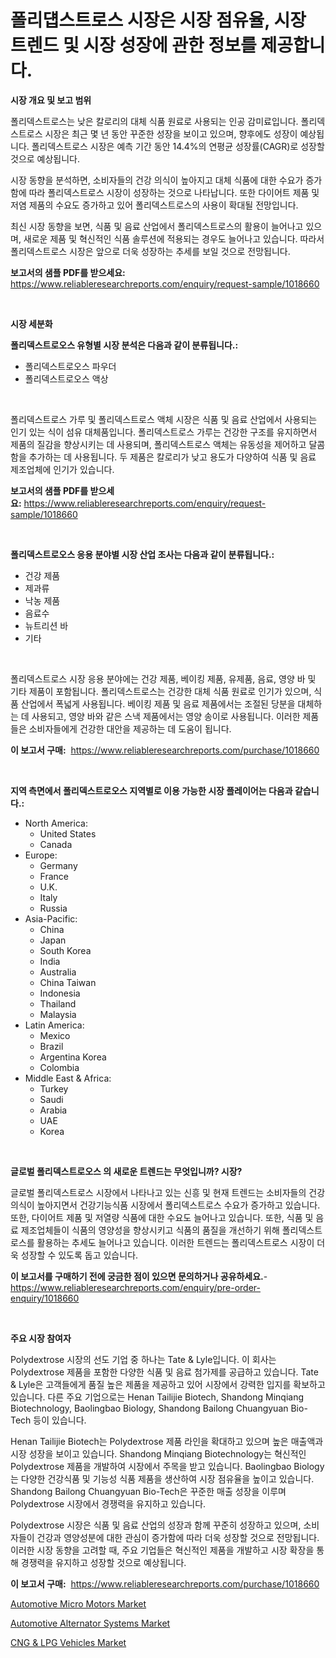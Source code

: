 <p><h1>폴리덉스트로스 시장은 시장 점유율, 시장 트렌드 및 시장 성장에 관한 정보를 제공합니다.</h1></p><p><strong>시장 개요 및 보고 범위</strong></p>
<p><p>폴리덱스트로스는 낮은 칼로리의 대체 식품 원료로 사용되는 인공 감미료입니다. 폴리덱스트로스 시장은 최근 몇 년 동안 꾸준한 성장을 보이고 있으며, 향후에도 성장이 예상됩니다. 폴리덱스트로스 시장은 예측 기간 동안 14.4%의 연평균 성장률(CAGR)로 성장할 것으로 예상됩니다. </p><p>시장 동향을 분석하면, 소비자들의 건강 의식이 높아지고 대체 식품에 대한 수요가 증가함에 따라 폴리덱스트로스 시장이 성장하는 것으로 나타납니다. 또한 다이어트 제품 및 저염 제품의 수요도 증가하고 있어 폴리덱스트로스의 사용이 확대될 전망입니다.</p><p>최신 시장 동향을 보면, 식품 및 음료 산업에서 폴리덱스트로스의 활용이 늘어나고 있으며, 새로운 제품 및 혁신적인 식품 솔루션에 적용되는 경우도 늘어나고 있습니다. 따라서 폴리덱스트로스 시장은 앞으로 더욱 성장하는 추세를 보일 것으로 전망됩니다.</p></p>
<p><strong>보고서의 샘플 PDF를 받으세요:</strong> <a href="https://www.reliableresearchreports.com/enquiry/request-sample/1018660">https://www.reliableresearchreports.com/enquiry/request-sample/1018660</a></p>
<p>&nbsp;</p>
<p><strong>시장 세분화</strong></p>
<p><strong>폴리덱스트로오스 유형별 시장 분석은 다음과 같이 분류됩니다.:</strong></p>
<p><ul><li>폴리덱스트로오스 파우더</li><li>폴리덱스트로오스 액상</li></ul></p>
<p>&nbsp;</p>
<p><p>폴리덱스트로스 가루 및 폴리덱스트로스 액체 시장은 식품 및 음료 산업에서 사용되는 인기 있는 식이 섬유 대체품입니다. 폴리덱스트로스 가루는 건강한 구조를 유지하면서 제품의 질감을 향상시키는 데 사용되며, 폴리덱스트로스 액체는 유동성을 제어하고 달콤함을 추가하는 데 사용됩니다. 두 제품은 칼로리가 낮고 용도가 다양하여 식품 및 음료 제조업체에 인기가 있습니다.</p></p>
<p><strong>보고서의 샘플 PDF를 받으세요:</strong>&nbsp;<a href="https://www.reliableresearchreports.com/enquiry/request-sample/1018660">https://www.reliableresearchreports.com/enquiry/request-sample/1018660</a></p>
<p>&nbsp;</p>
<p><strong> 폴리덱스트로오스 응용 분야별 시장 산업 조사는 다음과 같이 분류됩니다.:</strong></p>
<p><ul><li>건강 제품</li><li>제과류</li><li>낙농 제품</li><li>음료수</li><li>뉴트리션 바</li><li>기타</li></ul></p>
<p>&nbsp;</p>
<p><p>폴리덱스트로스 시장 응용 분야에는 건강 제품, 베이킹 제품, 유제품, 음료, 영양 바 및 기타 제품이 포함됩니다. 폴리덱스트로스는 건강한 대체 식품 원료로 인기가 있으며, 식품 산업에서 폭넓게 사용됩니다. 베이킹 제품 및 음료 제품에서는 조절된 당분을 대체하는 데 사용되고, 영양 바와 같은 스낵 제품에서는 영양 송이로 사용됩니다. 이러한 제품들은 소비자들에게 건강한 대안을 제공하는 데 도움이 됩니다.</p></p>
<p><strong>이 보고서 구매:</strong>&nbsp; <a href="https://www.reliableresearchreports.com/purchase/1018660">https://www.reliableresearchreports.com/purchase/1018660</a></p>
<p>&nbsp;</p>
<p><strong>지역 측면에서 폴리덱스트로오스 지역별로 이용 가능한 시장 플레이어는 다음과 같습니다.:</strong></p>
<p><ul>
    <li>
        North America:
        <ul>
            <li>United States</li>
            <li>Canada</li>
        </ul>
    </li>
    <li>
        Europe:
        <ul>
            <li>Germany</li>
            <li>France</li>
            <li>U.K.</li>
            <li>Italy</li>
            <li>Russia</li>
        </ul>
    </li>
    <li>
        Asia-Pacific:
        <ul>
            <li>China</li>
            <li>Japan</li>
            <li>South Korea</li>
            <li>India</li>
            <li>Australia</li>
            <li>China Taiwan</li>
            <li>Indonesia</li>
            <li>Thailand</li>
            <li>Malaysia</li>
        </ul>
    </li>
    <li>
        Latin America:
        <ul>
            <li>Mexico</li>
            <li>Brazil</li>
            <li>Argentina Korea</li>
            <li>Colombia</li>
        </ul>
    </li>
    <li>
        Middle East & Africa:
        <ul>
            <li>Turkey</li>
            <li>Saudi</li>
            <li>Arabia</li>
            <li>UAE</li>
            <li>Korea</li>
        </ul>
    </li>
    </ul></p>
<p>&nbsp;</p>
<p><strong>글로벌 폴리덱스트로오스 의 새로운 트렌드는 무엇입니까? 시장?</strong></p>
<p><p>글로벌 폴리덱스트로스 시장에서 나타나고 있는 신흥 및 현재 트렌드는 소비자들의 건강 의식이 높아지면서 건강기능식품 시장에서 폴리덱스트로스 수요가 증가하고 있습니다. 또한, 다이어트 제품 및 저열량 식품에 대한 수요도 늘어나고 있습니다. 또한, 식품 및 음료 제조업체들이 식품의 영양성을 향상시키고 식품의 품질을 개선하기 위해 폴리덱스트로스를 활용하는 추세도 늘어나고 있습니다. 이러한 트렌드는 폴리덱스트로스 시장이 더욱 성장할 수 있도록 돕고 있습니다.</p></p>
<p><strong>이 보고서를 구매하기 전에 궁금한 점이 있으면 문의하거나 공유하세요.</strong>- <a href="https://www.reliableresearchreports.com/enquiry/pre-order-enquiry/1018660">https://www.reliableresearchreports.com/enquiry/pre-order-enquiry/1018660</a></p>
<p>&nbsp;</p>
<p><strong>주요 시장 참여자</strong></p>
<p><p>Polydextrose 시장의 선도 기업 중 하나는 Tate & Lyle입니다. 이 회사는 Polydextrose 제품을 포함한 다양한 식품 및 음료 첨가제를 공급하고 있습니다. Tate & Lyle은 고객들에게 품질 높은 제품을 제공하고 있어 시장에서 강력한 입지를 확보하고 있습니다. 다른 주요 기업으로는 Henan Tailijie Biotech, Shandong Minqiang Biotechnology, Baolingbao Biology, Shandong Bailong Chuangyuan Bio-Tech 등이 있습니다.</p><p>Henan Tailijie Biotech는 Polydextrose 제품 라인을 확대하고 있으며 높은 매출액과 시장 성장을 보이고 있습니다. Shandong Minqiang Biotechnology는 혁신적인 Polydextrose 제품을 개발하여 시장에서 주목을 받고 있습니다. Baolingbao Biology는 다양한 건강식품 및 기능성 식품 제품을 생산하여 시장 점유율을 높이고 있습니다. Shandong Bailong Chuangyuan Bio-Tech은 꾸준한 매출 성장을 이루며 Polydextrose 시장에서 경쟁력을 유지하고 있습니다.</p><p>Polydextrose 시장은 식품 및 음료 산업의 성장과 함께 꾸준히 성장하고 있으며, 소비자들이 건강과 영양성분에 대한 관심이 증가함에 따라 더욱 성장할 것으로 전망됩니다. 이러한 시장 동향을 고려할 때, 주요 기업들은 혁신적인 제품을 개발하고 시장 확장을 통해 경쟁력을 유지하고 성장할 것으로 예상됩니다.</p></p>
<p><strong>이 보고서 구매:</strong>&nbsp;&nbsp;<a href="https://www.reliableresearchreports.com/purchase/1018660">https://www.reliableresearchreports.com/purchase/1018660</a></p>
<p><p><a href="https://github.com/Sinjinluong3e0awx2m195k76/Market-Research-Report-List-1/blob/main/automotive-micro-motors-market.md">Automotive Micro Motors Market</a></p><p><a href="https://github.com/CliffMedina6/Market-Research-Report-List-3/blob/main/automotive-alternator-systems-market.md">Automotive Alternator Systems Market</a></p><p><a href="https://github.com/shotows/Market-Research-Report-List-1/blob/main/cng-lpg-vehicles-market.md">CNG & LPG Vehicles Market</a></p></p>
